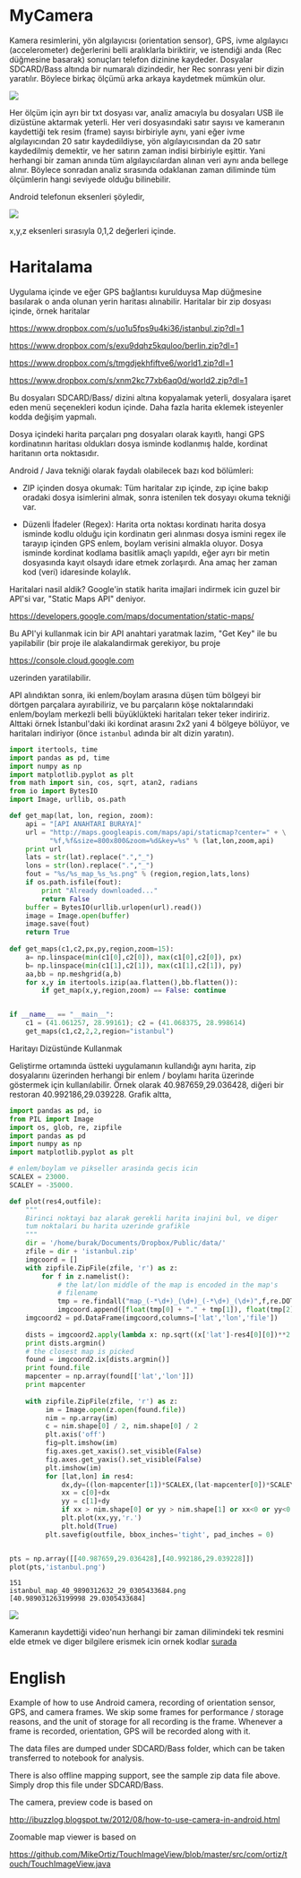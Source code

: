 
MyCamera
========

Kamera resimlerini, yön algılayıcısı (orientation sensor), GPS, ivme
algılayıcı (accelerometer) değerlerini belli aralıklarla biriktirir,
ve istendiği anda (Rec düğmesine basarak) sonuçları telefon dizinine
kaydeder. Dosyalar SDCARD/Bass altında bir numaralı dizindedir, her
Rec sonrası yeni bir dizin yaratılır. Böylece birkaç ölçümü arka
arkaya kaydetmek mümkün olur.

![](bass2.png)

Her ölçüm için ayrı bir txt dosyası var, analiz amacıyla bu dosyaları
USB ile dizüstüne aktarmak yeterli. Her veri dosyasındaki satır sayısı
ve kameranın kaydettiği tek resim (frame) sayısı birbiriyle aynı, yani
eğer ivme algılayıcından 20 satır kaydedildiyse, yön algılayıcısından
da 20 satır kaydedilmiş demektir, ve her satırın zaman indisi
birbiriyle eşittir.  Yani herhangi bir zaman anında tüm
algılayıcılardan alınan veri aynı anda bellege alınır. Böylece
sonradan analiz sırasında odaklanan zaman diliminde tüm ölçümlerin
hangi seviyede olduğu bilinebilir.

Android telefonun eksenleri şöyledir,

![](and2.png)

x,y,z eksenleri sırasıyla 0,1,2 değerleri içinde. 

# Haritalama

Uygulama içinde ve eğer GPS bağlantısı kurulduysa Map düğmesine
basılarak o anda olunan yerin haritası alınabilir. Haritalar bir zip
dosyası içinde, örnek haritalar

https://www.dropbox.com/s/uo1u5fps9u4ki36/istanbul.zip?dl=1

https://www.dropbox.com/s/exu9dqhz5kquloo/berlin.zip?dl=1

https://www.dropbox.com/s/tmgdjekhfiftve6/world1.zip?dl=1

https://www.dropbox.com/s/xnm2kc77xb6aq0d/world2.zip?dl=1

Bu dosyaları SDCARD/Bass/ dizini altına kopyalamak yeterli, dosyalara
işaret eden menü seçenekleri kodun içinde. Daha fazla harita eklemek
isteyenler kodda değişim yapmalı.

Dosya içindeki harita parçaları png dosyaları olarak kayıtlı, hangi
GPS kordinatının haritası oldukları dosya isminde kodlanmış halde,
kordinat haritanın orta noktasıdır.

Android / Java tekniği olarak faydalı olabilecek bazı kod bölümleri:

- ZIP içinden dosya okumak: Tüm haritalar zıp içinde, zıp içine bakıp
  oradaki dosya isimlerini almak, sonra istenilen tek dosyayı okuma
  tekniği var.

- Düzenli İfadeler (Regex): Harita orta noktası kordinatı harita dosya
  isminde kodlu olduğu için kordinatın geri alınması dosya ismini
  regex ile tarayıp içinden GPS enlem, boylam verisini almakla
  oluyor. Dosya isminde kordinat kodlama basitlik amaçlı yapıldı, eğer
  ayrı bir metin dosyasında kayıt olsaydı idare etmek zorlaşırdı. Ana
  amaç her zaman kod (veri) idaresinde kolaylık.

Haritalari nasil aldik? Google'in statik harita imajlari indirmek icin
guzel bir API'si var, "Static Maps API" deniyor.

https://developers.google.com/maps/documentation/static-maps/

Bu API'yi kullanmak icin bir API anahtari yaratmak lazim, "Get Key"
ile bu yapilabilir (bir proje ile alakalandirmak gerekiyor, bu proje

https://console.cloud.google.com

uzerinden yaratilabilir.

API alındıktan sonra, iki enlem/boylam arasına düşen tüm bölgeyi bir
dörtgen parçalara ayırabiliriz, ve bu parçaların köşe noktalarındaki
enlem/boylam merkezli belli büyüklükteki haritaları teker teker
indiririz. Alttaki örnek İstanbul'daki iki kordinat arasını 2x2 yani 4
bölgeye bölüyor, ve haritaları indiriyor (önce `istanbul` adında bir
alt dizin yaratın).


```python
import itertools, time
import pandas as pd, time
import numpy as np
import matplotlib.pyplot as plt
from math import sin, cos, sqrt, atan2, radians
from io import BytesIO
import Image, urllib, os.path

def get_map(lat, lon, region, zoom):
    api = "[API ANAHTARI BURAYA]"
    url = "http://maps.googleapis.com/maps/api/staticmap?center=" + \
    	  "%f,%f&size=800x800&zoom=%d&key=%s" % (lat,lon,zoom,api)
    print url
    lats = str(lat).replace(".","_")
    lons = str(lon).replace(".","_")
    fout = "%s/%s_map_%s_%s.png" % (region,region,lats,lons)
    if os.path.isfile(fout):
        print "Already downloaded..."
        return False
    buffer = BytesIO(urllib.urlopen(url).read())
    image = Image.open(buffer)
    image.save(fout)
    return True
    
def get_maps(c1,c2,px,py,region,zoom=15):    
    a= np.linspace(min(c1[0],c2[0]), max(c1[0],c2[0]), px)
    b= np.linspace(min(c1[1],c2[1]), max(c1[1],c2[1]), py)
    aa,bb = np.meshgrid(a,b)
    for x,y in itertools.izip(aa.flatten(),bb.flatten()):
        if get_map(x,y,region,zoom) == False: continue


if __name__ == "__main__":     
    c1 = (41.061257, 28.99161); c2 = (41.068375, 28.998614)
    get_maps(c1,c2,2,2,region="istanbul")

```

Haritayı Dizüstünde Kullanmak

Geliştirme ortamında üstteki uygulamanın kullandığı aynı harita, zip
dosyalarını üzerinden herhangi bir enlem / boylamı harita üzerinde
göstermek için kullanılabilir. Örnek olarak 40.987659,29.036428,
diğeri bir restoran 40.992186,29.039228. Grafik altta,

```python
import pandas as pd, io
from PIL import Image
import os, glob, re, zipfile
import pandas as pd
import numpy as np
import matplotlib.pyplot as plt

# enlem/boylam ve pikseller arasinda gecis icin
SCALEX = 23000. 
SCALEY = -35000.

def plot(res4,outfile):
    """
    Birinci noktayi baz alarak gerekli harita inajini bul, ve diger
    tum noktalari bu harita uzerinde grafikle
    """
    dir = '/home/burak/Documents/Dropbox/Public/data/'
    zfile = dir + 'istanbul.zip'
    imgcoord = []
    with zipfile.ZipFile(zfile, 'r') as z:
        for f in z.namelist():
            # the lat/lon middle of the map is encoded in the map's
            # filename 
            tmp = re.findall("map_(-*\d+)_(\d+)_(-*\d+)_(\d+)",f,re.DOTALL)[0]
            imgcoord.append([float(tmp[0] + "." + tmp[1]), float(tmp[2] + "." + tmp[3]), f])
    imgcoord2 = pd.DataFrame(imgcoord,columns=['lat','lon','file'])
    
    dists = imgcoord2.apply(lambda x: np.sqrt((x['lat']-res4[0][0])**2 + (x['lon']-res4[0][1])**2), axis=1)
    print dists.argmin()
    # the closest map is picked
    found = imgcoord2.ix[dists.argmin()]
    print found.file
    mapcenter = np.array(found[['lat','lon']])
    print mapcenter
    
    with zipfile.ZipFile(zfile, 'r') as z:
         im = Image.open(z.open(found.file))
         nim = np.array(im)
         c = nim.shape[0] / 2, nim.shape[0] / 2
         plt.axis('off')
         fig=plt.imshow(im)
         fig.axes.get_xaxis().set_visible(False)
         fig.axes.get_yaxis().set_visible(False)
         plt.imshow(im)
         for [lat,lon] in res4:
             dx,dy=((lon-mapcenter[1])*SCALEX,(lat-mapcenter[0])*SCALEY)
             xx = c[0]+dx
             yy = c[1]+dy
             if xx > nim.shape[0] or yy > nim.shape[1] or xx<0 or yy<0: continue
             plt.plot(xx,yy,'r.')
             plt.hold(True)                          
         plt.savefig(outfile, bbox_inches='tight', pad_inches = 0)


pts = np.array([[40.987659,29.036428],[40.992186,29.039228]])
plot(pts,'istanbul.png')
```

```text
151
istanbul_map_40_9890312632_29_0305433684.png
[40.989031263199998 29.0305433684]
```

![](istanbul.png)

Kameranın kaydettiği video'nun herhangi bir zaman dilimindeki tek resmini elde
etmek ve diger bilgilere erismek icin ornek kodlar [surada](scripts/data.md)


English
========

Example of how to use Android camera, recording of orientation sensor,
GPS, and camera frames. We skip some frames for performance / storage
reasons, and the unit of storage for all recording is the
frame. Whenever a frame is recorded, orientation, GPS will be recorded
along with it.

The data files are dumped under SDCARD/Bass folder, which can be taken
transferred to notebook for analysis.

There is also offline mapping support, see the sample zip data file
above. Simply drop this file under SDCARD/Bass.

The camera, preview code is based on

http://ibuzzlog.blogspot.tw/2012/08/how-to-use-camera-in-android.html

Zoomable map viewer is based on

https://github.com/MikeOrtiz/TouchImageView/blob/master/src/com/ortiz/touch/TouchImageView.java

